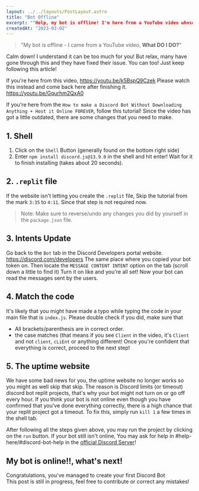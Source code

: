 ```yaml
---
layout: ../../layouts/PostLayout.astro
title: "Bot Offline"
excerpt: ""Help, my bot is offline! I'm here from a YouTube video whose creator goes by the name "Imagine Gaming Play". What to do?""
createdAt: "2023-03-02"
---
```


> "My bot is offline - I came from a YouTube video, **What DO I DO?**"

Calm down! I understand it can be too much for you! But relax, many have gone through this and they have fixed their issue.
You can too! Just keep following this article!

If you're here from this video,
https://youtu.be/k5BspQ9Czek
Please watch this instead and come back here after finishing it. 
https://youtu.be/Gqurhm2QxA0

If you're here from the `How to make a Discord Bot Without Downloading Anything + Host it Online FOREVER`, follow this tutorial!
Since the video has got a little outdated, there are some changes that you need to make.

## 1. Shell
1. Click on the `Shell` Button (generally found on the bottom right side)
2. Enter `npm install discord.js@13.9.0` in the shell and hit enter!
Wait for it to finish installing (takes about 20 seconds).

## 2. `.replit` file
If the website isn't letting you create the `.replit` file,
Skip the tutorial from the mark `3:35` to `4:11`. Since that step is not required now.
> Note: Make sure to reverse/undo any changes you did by yourself in the `package.json` file.

## 3. Intents Update
Go back to the `Bot` tab in the Discord Developers portal website.
https://discord.com/developers
The same place where you copied your bot token on.
Then locate the `MESSAGE CONTENT INTENT` option on the tab (scroll down a little to find it)
Turn it on like and you're all set!
Now your bot can read the messages sent by the users.

## 4. Match the code
It's likely that you might have made a typo while typing the code in your main file that is `index.js`.
Please double check if you did, make sure that
* All brackets/parenthesis are in correct order.
* the case matches (that means if you see `Client` in the video, it's `Client` and not `client`, `cLiEnt` or anything different!
Once you're confident that everything is correct, proceed to the next step!

## 5. The uptime website
We have some bad news for you, the uptime website no longer works so you might as well skip that skip. 
The reason is Discord limits (or timeout) discord bot replit projects, that's why your bot might not turn on or go off every hour.
If you think your bot is not online even though you have confirmed that you've done everything correctly, there is a high chance that your replit project got a timeout. 
To fix this, simply run `kill 1` a few times in the shell tab.

After following all the steps given above, you may run the project by clicking on the `run` button.
If your bot still isn't online, You may ask for help in #help-here/#discord-bot-help in the [official Discord Server](https://discord.gg/igp)!

## My bot is online!!, what's next!
Congratulations, you've managed to create your first Discord Bot
<br>
This post is still in progress, feel free to contribute or correct any mistakes!
